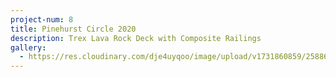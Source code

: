 ```yaml
---
project-num: 8
title: Pinehurst Circle 2020
description: Trex Lava Rock Deck with Composite Railings
gallery:
  - https://res.cloudinary.com/dje4uyqoo/image/upload/v1731860859/2588603384646144547_sjuqzp.jpg
---
```

